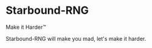 Starbound-RNG
=============

Make it Harder™


Starbound-RNG will make you mad, let's make it harder.
